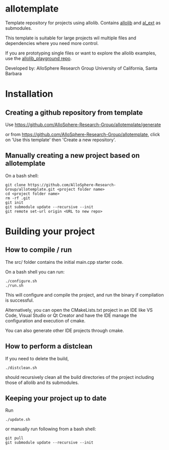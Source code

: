 # allotemplate
Template repository for projects using allolib.
Contains [allolib](https://github.com/AlloSphere-Research-Group/allolib) and [al_ext](https://github.com/AlloSphere-Research-Group/al_ext) as submodules.

This template is suitable for large projects wil multiple files and dependencies where you need more control.

If you are prototyping single files or want to explore the allolib examples, use the [allolib_playground repo](https://github.com/AlloSphere-Research-Group/allolib_playground).

Developed by:
AlloSphere Research Group
University of California, Santa Barbara

# Installation
## Creating a github repository from template
Use https://github.com/AlloSphere-Research-Group/allotemplate/generate

or from https://github.com/AlloSphere-Research-Group/allotemplate,
click on 'Use this template' then 'Create a new repository'.

## Manually creating a new project based on allotemplate
On a bash shell:

    git clone https://github.com/AlloSphere-Research-Group/allotemplate.git <project folder name>
    cd <project folder name>
    rm -rf .git
    git init
    git submodule update --recursive --init
    git remote set-url origin <URL to new repo>

# Building your project
## How to compile / run
The src/ folder contains the initial main.cpp starter code.

On a bash shell you can run:

    ./configure.sh
    ./run.sh

This will configure and compile the project, and run the binary if compilation is successful.

Alternatively, you can open the CMakeLists.txt project in an IDE like VS Code, Visual Studio or Qt Creator and have the IDE manage the configuration and execution of cmake.

You can also generate other IDE projects through cmake.

## How to perform a distclean
If you need to delete the build,

    ./distclean.sh

should recursively clean all the build directories of the project including those of allolib and its submodules.

## Keeping your project up to date
Run

    ./update.sh

or manually run following from a bash shell:

    git pull
    git submodule update --recursive --init